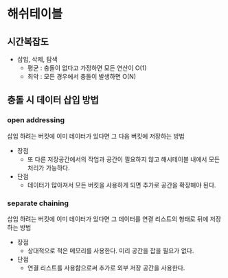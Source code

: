 # 해쉬테이블

## 시간복잡도
- 삽입, 삭제, 탐색
  - 평균 : 충돌이 없다고 가정하면 모든 연산이 O(1)
  - 최악 : 모든 경우에서 충돌이 발생하면 O(N)

## 충돌 시 데이터 삽입 방법
### open addressing
삽입 하려는 버킷에 이미 데이터가 있다면 그 다음 버킷에 저장하는 방법
- 장점
  - 또 다른 저장공간에서의 작업과 공간이 필요하지 않고 해시테이블 내에서 모든 처리가 가능하다.
- 단점
  - 데이터가 많아져서 모든 버킷을 사용하게 되면 추가로 공간을 확장해야 된다.
### separate chaining
삽입 하려는 버킷에 이미 데이터가 있다면 그 데이터를 연결 리스트의 형태로 뒤에 저장하는 방법
- 장점
  - 상대적으로 적은 메모리를 사용한다. 미리 공간을 잡을 필요가 없다.
- 단점
  - 연결 리스트를 사용함으로써 추가로 외부 저장 공간을 사용한다.